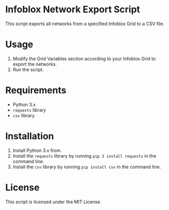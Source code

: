 # Infoblox Network Export Script

This script exports all networks from a specified Infoblox Grid to a CSV file.

# Usage

1. Modify the Grid Variables section according to your Infoblox Grid to export the networks.
2. Run the script.

# Requirements

- Python 3.x
- `requests` library
- `csv` library

# Installation

1. Install Python 3.x from.
2. Install the `requests` library by running `pip 3 install requests` in the command line.
3. Install the `csv` library by running `pip install csv` in the command line.

# License
This script is licensed under the MIT License.

